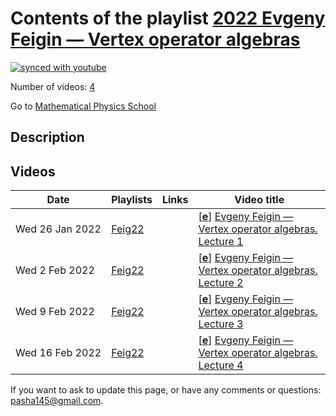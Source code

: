 # Contents of the playlist [2022 Evgeny Feigin — Vertex operator algebras](https://www.youtube.com/playlist?list=PLLGkFbxve670Ioz-VYLgmmYRmPjejAcrq)

[![synced with youtube](https://img.shields.io/github/last-commit/mathphysschool/mathphysschool.github.io/autoupdate1?label=synced%20with%20youtube)](https://github.com/mathphysschool/mathphysschool.github.io/commits/autoupdate1)

Number of videos: [4](#videos)

Go to [Mathematical Physics School](../README.md)

## Description



## Videos

|Date|Playlists|Links|Video title|
|---|---|---|---|
| Wed&nbsp;26&nbsp;Jan&nbsp;2022 | [Feig22](../playlists/Feig22 "2022 Evgeny Feigin — Vertex operator algebras") |  | [[**e**](https://studio.youtube.com/video/3EJFxe7__CU/edit "Edit")] [Evgeny Feigin — Vertex operator algebras. Lecture 1](https://www.youtube.com/watch?v=3EJFxe7__CU&list=PLLGkFbxve670Ioz-VYLgmmYRmPjejAcrq) |
| Wed&nbsp;2&nbsp;Feb&nbsp;2022 | [Feig22](../playlists/Feig22 "2022 Evgeny Feigin — Vertex operator algebras") |  | [[**e**](https://studio.youtube.com/video/IqHxyZf46MA/edit "Edit")] [Evgeny Feigin — Vertex operator algebras. Lecture 2](https://www.youtube.com/watch?v=IqHxyZf46MA&list=PLLGkFbxve670Ioz-VYLgmmYRmPjejAcrq) |
| Wed&nbsp;9&nbsp;Feb&nbsp;2022 | [Feig22](../playlists/Feig22 "2022 Evgeny Feigin — Vertex operator algebras") |  | [[**e**](https://studio.youtube.com/video/K4xbmGmh54Y/edit "Edit")] [Evgeny Feigin — Vertex operator algebras. Lecture 3](https://www.youtube.com/watch?v=K4xbmGmh54Y&list=PLLGkFbxve670Ioz-VYLgmmYRmPjejAcrq) |
| Wed&nbsp;16&nbsp;Feb&nbsp;2022 | [Feig22](../playlists/Feig22 "2022 Evgeny Feigin — Vertex operator algebras") |  | [[**e**](https://studio.youtube.com/video/-Wbl9XJTkvw/edit "Edit")] [Evgeny Feigin — Vertex operator algebras. Lecture 4](https://www.youtube.com/watch?v=-Wbl9XJTkvw&list=PLLGkFbxve670Ioz-VYLgmmYRmPjejAcrq) |


 If you want to ask to update this page, or have any comments or questions: <pasha145@gmail.com>.